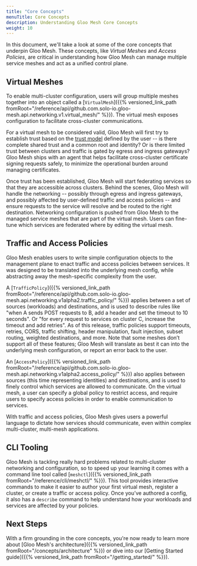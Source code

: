 ```yaml
---
title: "Core Concepts"
menuTitle: Core Concepts
description: Understanding Gloo Mesh Core Concepts
weight: 10
---
```


In this document, we'll take a look at some of the core concepts that underpin Gloo Mesh. These concepts, like *Virtual Meshes* and *Access Policies*, are critical in understanding how Gloo Mesh can manage multiple service meshes and act as a unified control plane.

## Virtual Meshes

To enable multi-cluster configuration, users will group multiple meshes together into an object called a [`VirtualMesh`]({{% versioned_link_path fromRoot="/reference/api/github.com.solo-io.gloo-mesh.api.networking.v1.virtual_mesh/" %}}). The virtual mesh exposes configuration to facilitate cross-cluster communications.

For a virtual mesh to be considered valid, Gloo Mesh will first try to establish trust based on the [trust model](https://spiffe.io/spiffe/concepts/#trust-domain) defined by the user -- is there complete shared trust and a common root and identity? Or is there limited trust between clusters and traffic is gated by egress and ingress gateways? Gloo Mesh ships with an agent that helps facilitate cross-cluster certificate signing requests safely, to minimize the operational burden around managing certificates. 

Once trust has been established, Gloo Mesh will start federating services so that they are accessible across clusters. Behind the scenes, Gloo Mesh will handle the networking -- possibly through egress and ingress gateways, and possibly affected by user-defined traffic and access policies -- and ensure requests to the service will resolve and be routed to the right destination. Networking configuration is pushed from Gloo Mesh to the managed service meshes that are part of the virtual mesh. Users can fine-tune which services are federated where by editing the virtual mesh. 

## Traffic and Access Policies

Gloo Mesh enables users to write simple configuration objects to the management plane to enact traffic and access policies between services. It was designed to be translated into the underlying mesh config, while abstracting away the mesh-specific complexity from the user. 

A [`TrafficPolicy`]({{% versioned_link_path fromRoot="/reference/api/github.com.solo-io.gloo-mesh.api.networking.v1alpha2.traffic_policy/" %}}) applies between a set of sources (workloads) and destinations, and is used to describe rules like "when A sends POST requests to B, add a header and set the timeout to 10 seconds". Or "for every request to services on cluster C, increase the timeout and add retries". As of this release, traffic policies support timeouts, retries, CORS, traffic shifting, header manipulation, fault injection, subset routing, weighted destinations, and more. Note that some meshes don’t support all of these features; Gloo Mesh will translate as best it can into the underlying mesh configuration, or report an error back to the user.

An [`AccessPolicy`]({{% versioned_link_path fromRoot="/reference/api/github.com.solo-io.gloo-mesh.api.networking.v1alpha2.access_policy/" %}}) also applies between sources (this time representing identities) and destinations, and is used to finely control which services are allowed to communicate. On the virtual mesh, a user can specify a global policy to restrict access, and require users to specify access policies in order to enable communication to services.

With traffic and access policies, Gloo Mesh gives users a powerful language to dictate how services should communicate, even within complex multi-cluster, multi-mesh applications. 

## CLI Tooling

Gloo Mesh is tackling really hard problems related to multi-cluster networking and configuration, so to speed up your learning it comes with a command line tool called [`meshctl`]({{% versioned_link_path fromRoot="/reference/cli/meshctl/" %}}). This tool provides interactive commands to make it easier to author your first virtual mesh, register a cluster, or create a traffic or access policy. Once you’ve authored a config, it also has a `describe` command to help understand how your workloads and services are affected by your policies. 

## Next Steps

With a firm grounding in the core concepts, you're now ready to learn more about [Gloo Mesh's architecture]({{% versioned_link_path fromRoot="/concepts/architecture" %}}) or dive into our [Getting Started guide]({{% versioned_link_path fromRoot="/getting_started/" %}}).

